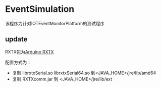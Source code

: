 # EventSimulation

该程序为针对IOTEventMonitorPlatform的测试程序

## update

RXTX包为[Arduino RXTX](https://github.com/arduino/RXTX)

配置方式为：

- 复制 librxtxSerial.so librxtxSerial64.so 到<JAVA_HOME>/jre/lib/amd64
- 复制 RXTXcomm.jar 到 <JAVA_HOME>/jre/lib/ext
